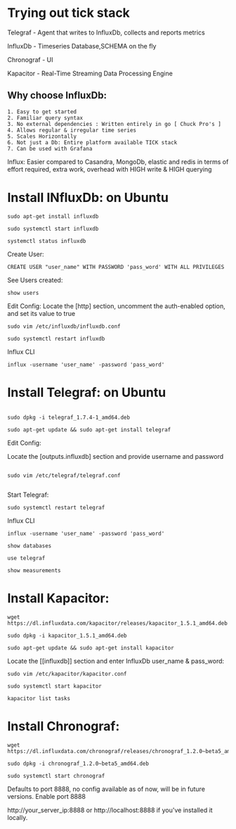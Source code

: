 # Trying out tick stack

Telegraf - Agent that writes to InfluxDb, collects and reports metrics

InfluxDb - Timeseries Database,SCHEMA on the fly

Chronograf - UI

Kapacitor - Real-Time Streaming Data Processing Engine


## Why choose InfluxDb:

	1. Easy to get started
	2. Familiar query syntax
	3. No external dependencies : Written entirely in go [ Chuck Pro's ]
	4. Allows regular & irregular time series
	5. Scales Horizontally
	6. Not just a Db: Entire platform available TICK stack
	7. Can be used with Grafana

Influx: Easier compared to Casandra, MongoDb, elastic and redis in terms of effort required, extra work, overhead with HIGH write & HIGH querying 


# Install INfluxDb: on Ubuntu

```
sudo apt-get install influxdb

sudo systemctl start influxdb

systemctl status influxdb

```

Create User:


```
CREATE USER "user_name" WITH PASSWORD 'pass_word' WITH ALL PRIVILEGES

```
See Users created:


```
show users

```
Edit Config: Locate the [http] section, uncomment the auth-enabled option, and set its value to true 


```
sudo vim /etc/influxdb/influxdb.conf 
```

```
sudo systemctl restart influxdb
```
Influx CLI
```
influx -username 'user_name' -password 'pass_word'
```

# Install Telegraf: on Ubuntu


``` wget https://dl.influxdata.com/telegraf/releases/telegraf_1.7.4-1_amd64.deb

sudo dpkg -i telegraf_1.7.4-1_amd64.deb

sudo apt-get update && sudo apt-get install telegraf 
```


Edit Config:

Locate the [outputs.influxdb] section and provide username and password


```

sudo vim /etc/telegraf/telegraf.conf


```

Start Telegraf:


```
sudo systemctl restart telegraf

```


Influx CLI
```
influx -username 'user_name' -password 'pass_word'
```

```
show databases

use telegraf

show measurements

```

# Install Kapacitor:

```
wget https://dl.influxdata.com/kapacitor/releases/kapacitor_1.5.1_amd64.deb

sudo dpkg -i kapacitor_1.5.1_amd64.deb

sudo apt-get update && sudo apt-get install kapacitor	
```
Locate the [[influxdb]] section and enter InfluxDb user_name & pass_word:

```
sudo vim /etc/kapacitor/kapacitor.conf
```

```
sudo systemctl start kapacitor
```

```
kapacitor list tasks
```

# Install Chronograf:

```
wget https://dl.influxdata.com/chronograf/releases/chronograf_1.2.0~beta5_amd64.deb

sudo dpkg -i chronograf_1.2.0~beta5_amd64.deb

sudo systemctl start chronograf

```

Defaults to port 8888, no config available as of now, will be in future versions. Enable port 8888

http://your_server_ip:8888 or http://localhost:8888 if you've installed it locally.
